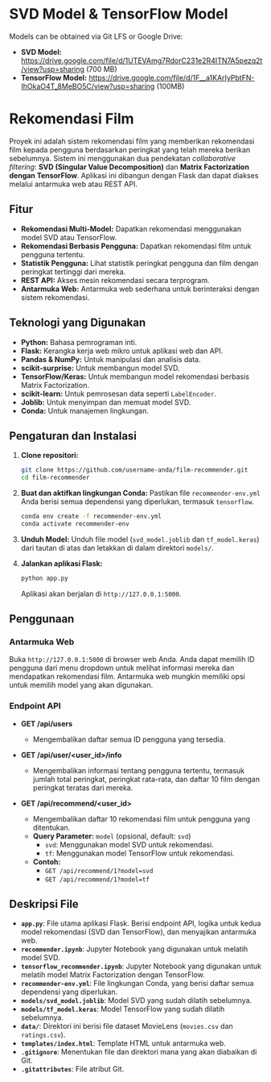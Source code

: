 # SVD Model & TensorFlow Model

Models can be obtained via Git LFS or Google Drive:
*   **SVD Model:** https://drive.google.com/file/d/1UTEVAmg7RdorC231e2R4ITN7A5pezq2t/view?usp=sharing (700 MB)
*   **TensorFlow Model:** https://drive.google.com/file/d/1F__a1KArIyPbtFN-IhOkaO4T_8MeBO5C/view?usp=sharing (100MB)

# Rekomendasi Film

Proyek ini adalah sistem rekomendasi film yang memberikan rekomendasi film kepada pengguna berdasarkan peringkat yang telah mereka berikan sebelumnya. Sistem ini menggunakan dua pendekatan *collaborative filtering*: **SVD (Singular Value Decomposition)** dan **Matrix Factorization dengan TensorFlow**. Aplikasi ini dibangun dengan Flask dan dapat diakses melalui antarmuka web atau REST API.

## Fitur

*   **Rekomendasi Multi-Model:** Dapatkan rekomendasi menggunakan model SVD atau TensorFlow.
*   **Rekomendasi Berbasis Pengguna:** Dapatkan rekomendasi film untuk pengguna tertentu.
*   **Statistik Pengguna:** Lihat statistik peringkat pengguna dan film dengan peringkat tertinggi dari mereka.
*   **REST API:** Akses mesin rekomendasi secara terprogram.
*   **Antarmuka Web:** Antarmuka web sederhana untuk berinteraksi dengan sistem rekomendasi.

## Teknologi yang Digunakan

*   **Python:** Bahasa pemrograman inti.
*   **Flask:** Kerangka kerja web mikro untuk aplikasi web dan API.
*   **Pandas & NumPy:** Untuk manipulasi dan analisis data.
*   **scikit-surprise:** Untuk membangun model SVD.
*   **TensorFlow/Keras:** Untuk membangun model rekomendasi berbasis Matrix Factorization.
*   **scikit-learn:** Untuk pemrosesan data seperti `LabelEncoder`.
*   **Joblib:** Untuk menyimpan dan memuat model SVD.
*   **Conda:** Untuk manajemen lingkungan.

## Pengaturan dan Instalasi

1.  **Clone repositori:**
    ```bash
    git clone https://github.com/username-anda/film-recommender.git
    cd film-recommender
    ```

2.  **Buat dan aktifkan lingkungan Conda:**
    Pastikan file `recommender-env.yml` Anda berisi semua dependensi yang diperlukan, termasuk `tensorflow`.
    ```bash
    conda env create -f recommender-env.yml
    conda activate recommender-env
    ```

3.  **Unduh Model:**
    Unduh file model (`svd_model.joblib` dan `tf_model.keras`) dari tautan di atas dan letakkan di dalam direktori `models/`.

4.  **Jalankan aplikasi Flask:**
    ```bash
    python app.py
    ```
    Aplikasi akan berjalan di `http://127.0.0.1:5000`.

## Penggunaan

### Antarmuka Web

Buka `http://127.0.0.1:5000` di browser web Anda. Anda dapat memilih ID pengguna dari menu dropdown untuk melihat informasi mereka dan mendapatkan rekomendasi film. Antarmuka web mungkin memiliki opsi untuk memilih model yang akan digunakan.

### Endpoint API

*   **GET /api/users**
    *   Mengembalikan daftar semua ID pengguna yang tersedia.

*   **GET /api/user/<user_id>/info**
    *   Mengembalikan informasi tentang pengguna tertentu, termasuk jumlah total peringkat, peringkat rata-rata, dan daftar 10 film dengan peringkat teratas dari mereka.

*   **GET /api/recommend/<user_id>**
    *   Mengembalikan daftar 10 rekomendasi film untuk pengguna yang ditentukan.
    *   **Query Parameter:** `model` (opsional, default: `svd`)
        *   `svd`: Menggunakan model SVD untuk rekomendasi.
        *   `tf`: Menggunakan model TensorFlow untuk rekomendasi.
    *   **Contoh:**
        *   `GET /api/recommend/1?model=svd`
        *   `GET /api/recommend/1?model=tf`

## Deskripsi File

*   **`app.py`**: File utama aplikasi Flask. Berisi endpoint API, logika untuk kedua model rekomendasi (SVD dan TensorFlow), dan menyajikan antarmuka web.
*   **`recommender.ipynb`**: Jupyter Notebook yang digunakan untuk melatih model SVD.
*   **`tensorflow_recommender.ipynb`**: Jupyter Notebook yang digunakan untuk melatih model Matrix Factorization dengan TensorFlow.
*   **`recommender-env.yml`**: File lingkungan Conda, yang berisi daftar semua dependensi yang diperlukan.
*   **`models/svd_model.joblib`**: Model SVD yang sudah dilatih sebelumnya.
*   **`models/tf_model.keras`**: Model TensorFlow yang sudah dilatih sebelumnya.
*   **`data/`**: Direktori ini berisi file dataset MovieLens (`movies.csv` dan `ratings.csv`).
*   **`templates/index.html`**: Template HTML untuk antarmuka web.
*   **`.gitignore`**: Menentukan file dan direktori mana yang akan diabaikan di Git.
*   **`.gitattributes`**: File atribut Git.
